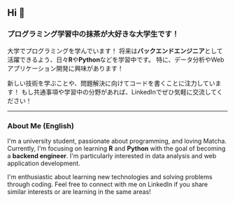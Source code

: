 ## Hi 👋

### プログラミング学習中の抹茶が大好きな大学生です！

大学でプログラミングを学んでいます！
将来は**バックエンドエンジニア**として活躍できるよう、日々**R**や**Python**などを学習中です。
特に、データ分析やWebアプリケーション開発に興味があります！

新しい技術を学ぶことや、問題解決に向けてコードを書くことに注力しています！
もし共通事項や学習中の分野があれば、LinkedInでぜひ気軽に交流してください！

---

### About Me (English)

I'm a university student, passionate about programming, and loving Matcha.
Currently, I'm focusing on learning **R** and **Python** with the goal of becoming a **backend engineer**.
I'm particularly interested in data analysis and web application development.

I'm enthusiastic about learning new technologies and solving problems through coding.
Feel free to connect with me on LinkedIn if you share similar interests or are learning in the same areas!
